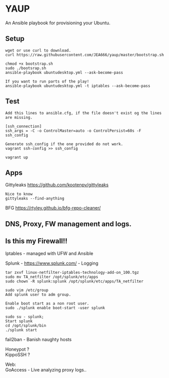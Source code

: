 # YAUP
An Ansible playbook for provisioning your Ubuntu.    

## Setup

    wget or use curl to download.    
    curl https://raw.githubusercontent.com/JEA666/yaup/master/bootstrap.sh

    chmod +x bootstrap.sh    
    sudo ./bootsrap.sh    
    ansible-playbook ubuntudesktop.yml --ask-become-pass  

    If you want to run parts of the play!  
    ansible-playbook ubuntudesktop.yml -t iptables --ask-become-pass  

## Test  

    Add this lines to ansible.cfg, if the file doesn't exist og the lines are missing. 

    [ssh_connection]
    ssh_args = -C -o ControlMaster=auto -o ControlPersist=60s -F ssh_config

    Generate ssh_config if the one provided do not work.
    vagrant ssh-config >> ssh_config

    vagrant up

## Apps
Gittyleaks https://github.com/kootenpv/gittyleaks

    Nice to know
    gittyleaks --find-anything

BFG https://rtyley.github.io/bfg-repo-cleaner/    


## DNS, Proxy, FW management and logs.  

## Is this my Firewall!!
Iptables - managed with UFW and Ansible

Splunk - https://www.splunk.com/ - Logging  

    tar zxvf linux-netfilter-iptables-technology-add-on_100.tgz  
    sudo mv TA_netfilter /opt/splunk/etc/apps  
    sudo chown -R splunk:splunk /opt/splunk/etc/apps/TA_netfilter  
    
    sudo vim /etc/group  
    Add splunk user to adm group.  

    Enable boot start as a non root user.
    sudo ./splunk enable boot-start -user splunk
    
    sudo su - splunk;
    Start splunk
    cd /opt/splunk/bin
    ./splunk start

fail2ban - Banish naughty hosts  

Honeypot ?  
KippoSSH ?  

Web:    
GoAccess - Live analyzing proxy logs..
